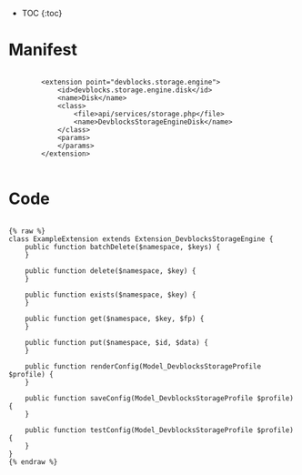 * TOC
{:toc}

# Manifest

<pre>
<code class="language-xml">
		&lt;extension point=&quot;devblocks.storage.engine&quot;&gt;
			&lt;id&gt;devblocks.storage.engine.disk&lt;/id&gt;
			&lt;name&gt;Disk&lt;/name&gt;
			&lt;class&gt;
				&lt;file&gt;api/services/storage.php&lt;/file&gt;
				&lt;name&gt;DevblocksStorageEngineDisk&lt;/name&gt;
			&lt;/class&gt;
			&lt;params&gt;
			&lt;/params&gt;
		&lt;/extension&gt;
</code>
</pre>

# Code

<pre>
<code class="language-php">
{% raw %}
class ExampleExtension extends Extension_DevblocksStorageEngine {
	public function batchDelete($namespace, $keys) {
	}

	public function delete($namespace, $key) {
	}

	public function exists($namespace, $key) {
	}

	public function get($namespace, $key, $fp) {
	}

	public function put($namespace, $id, $data) {
	}

	public function renderConfig(Model_DevblocksStorageProfile $profile) {
	}

	public function saveConfig(Model_DevblocksStorageProfile $profile) {
	}

	public function testConfig(Model_DevblocksStorageProfile $profile) {
	}
}
{% endraw %}
</code>
</pre>

